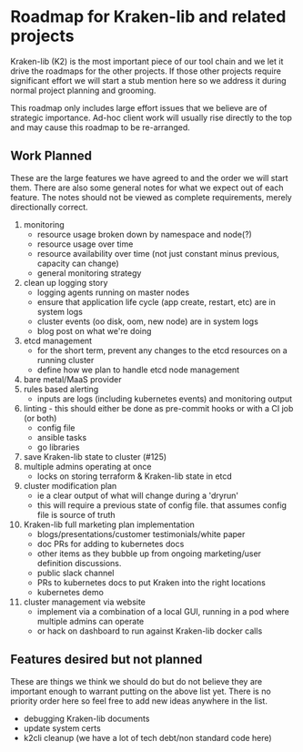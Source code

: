 
# Roadmap for Kraken-lib and related projects
Kraken-lib (K2) is the most important piece of our tool chain and we let it drive the roadmaps for the other projects. If those other projects require significant effort we will start a stub mention here so we address it during normal project planning and grooming.

This roadmap only includes large effort issues that we believe are of strategic importance.  Ad-hoc client work will usually rise directly to the top and may cause this roadmap to be re-arranged.  

## Work Planned ##
These are the large features we have agreed to and the order we will start them.  There are also some general notes for what we expect out of each feature.  The notes should not be viewed as complete requirements, merely directionally correct.

1. monitoring 
    * resource usage broken down by namespace and node(?)
    * resource usage over time
    * resource availability over time (not just constant minus previous, capacity can change)
    * general monitoring strategy
1. clean up logging story
    * logging agents running on master nodes
    * ensure that application life cycle (app create, restart, etc) are in system logs
    * cluster events (oo disk, oom, new node) are in system logs
    * blog post on what we're doing
1. etcd management
    * for the short term, prevent any changes to the etcd resources on a running cluster
    * define how we plan to handle etcd node management
1. bare metal/MaaS provider
1. rules based alerting
    * inputs are logs (including kubernetes events) and monitoring output
1. linting - this should either be done as pre-commit hooks or with a CI job (or both)
    * config file
    * ansible tasks
    * go libraries
1. save Kraken-lib state to cluster (#125)
1. multiple admins operating at once 
    * locks on storing terraform & Kraken-lib state in etcd
1. cluster modification plan
    * ie a clear output of what will change during a 'dryrun'
    * this will require a previous state of config file. that assumes config file is source of truth
1. Kraken-lib full marketing plan implementation
    * blogs/presentations/customer testimonials/white paper
    * doc PRs for adding to kubernetes docs
    * other items as they bubble up from ongoing marketing/user definition discussions.
    * public slack channel
    * PRs to kubernetes docs to put Kraken into the right locations
    * kubernetes demo
1. cluster management via website
    * implement via a combination of a local GUI, running in a pod where multiple admins can operate
    * or hack on dashboard to run against Kraken-lib docker calls

##  Features desired but not planned ##
These are things we think we should do but do not believe they are important enough to warrant putting on the above list yet.  There is no priority order here so feel free to add new ideas anywhere in the list.

* debugging Kraken-lib documents
* update system certs
* k2cli cleanup (we have a lot of tech debt/non standard code here)